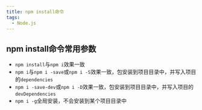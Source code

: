 ```yaml
---
title: npm install命令
tags: 
  - Node.js
---
```


## npm install命令常用参数

<!--more-->

* `npm install`与`npm i`效果一致
* `npm i`与`npm i -save`或`npm i -S`效果一致，包安装到项目目录中，并写入项目的`dependencies`
* `npm i -save-dev`或`npm i -D`效果一致，包安装到项目目录中，并写入项目的`devDependencies`
* `npm i -g`全局安装，不会安装到某个项目目录中

